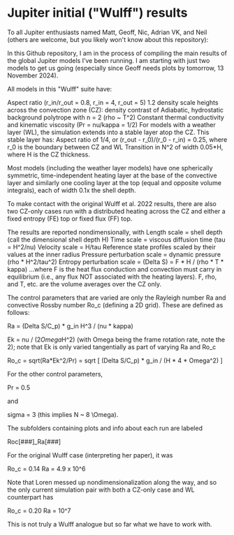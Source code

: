 # Jupiter initial ("Wulff") results

To all Jupiter enthusiasts named Matt, Geoff, Nic, Adrian VK, and Neil (others are welcome, but you likely won't know about this repository):

In this Github repository, I am in the process of compiling the main results of the global Jupiter models I’ve been running. I am starting with just two models to get us going (especially since Geoff needs plots by tomorrow, 13 November 2024). 

All models in this "Wulff" suite have:

Aspect ratio (r_in/r_out = 0.8, r_in = 4, r_out = 5)
1.2 density scale heights across the convection zone (CZ): density contrast of 
Adiabatic, hydrostatic background polytrope with n = 2 (rho ~ T^2)
Constant thermal conductivity and kinematic viscosity (Pr = nu/kappa = 1/2)
For models with a weather layer (WL), the simulation extends into a stable layer atop the CZ. This stable layer has:
Aspect ratio of 1/4, or (r_out - r_0)/(r_0 - r_in) = 0.25, where r_0 is the boundary between CZ and WL
Transition in N^2 of width 0.05*H, where H is the CZ thickness. 

Most models (including the weather layer models) have one spherically symmetric, time-independent heating layer at the base of the convective layer and similarly one cooling layer at the top (equal and opposite volume integrals), each of width 0.1x the shell depth. 

To make contact with the original Wulff et al. 2022 results, there are also two CZ-only cases run with a distributed heating across the CZ and either a fixed entropy (FE) top or fixed flux (FF) top. 

The results are reported nondimensionally, with 
Length scale = shell depth (call the dimensional shell depth H)
Time scale = viscous diffusion time (tau = H^2/nu)
Velocity scale = H/tau
Reference state profiles scaled by their values at the inner radius
Pressure perturbation scale = dynamic pressure (rho * H^2/tau^2)
Entropy perturbation scale = (Delta S) = F * H / (rho * T * kappa)
…where F is the heat flux conduction and convection must carry in equilibrium (i.e., any flux NOT associated with the heating layers). F, rho, and T, etc. are the volume averages over the CZ only. 

The control parameters that are varied are only the Rayleigh number Ra and convective Rossby number Ro_c (defining a 2D grid). These are defined as follows:

Ra = (Delta S/C_p) * g_in H^3 / (nu * kappa)

Ek = nu / (2*Omega*H^2) (with Omega being the frame rotation rate, note the 2); note that Ek is only varied tangentially as part of varying Ra and Ro_c

Ro_c = sqrt(Ra*Ek^2/Pr) = sqrt [ (Delta S/C_p) * g_in / (H * 4 * Omega^2)  ]

For the other control parameters,

Pr = 0.5

and

sigma = 3 (this implies N ~ 8 \Omega). 

The subfolders containing plots and info about each run are labeled

Roc[###]_Ra[###]

For the original Wulff case (interpreting her paper), it was 

Ro_c = 0.14
Ra = 4.9 x 10^6

Note that Loren messed up nondimensionalization along the way, and so the only current simulation pair with both a CZ-only case and WL counterpart has

Ro_c = 0.20
Ra = 10^7

This is not truly a Wulff analogue but so far what we have to work with. 
